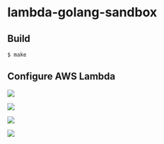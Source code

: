 # lambda-golang-sandbox


## Build

```console
$ make
```

## Configure AWS Lambda

![](docs/img/img01/png)

![](docs/img/img02/png)

![](docs/img/img03/png)

![](docs/img/img04/png)

